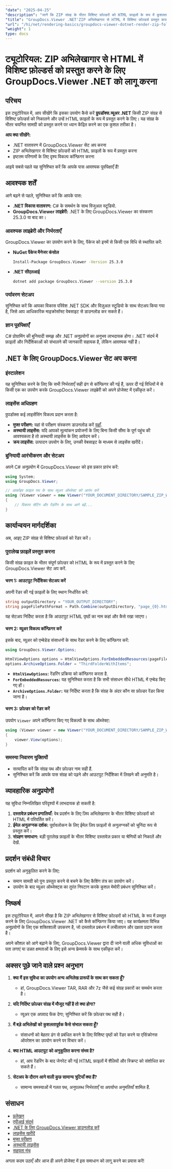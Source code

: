 ```yaml
---
"date": "2025-04-25"
"description": "जानें कि ZIP संग्रह के भीतर विशिष्ट फ़ोल्डरों को HTML फ़ाइलों के रूप में कुशलतापूर्वक प्रस्तुत करने के लिए GroupDocs.Viewer .NET का उपयोग कैसे करें। दस्तावेज़ प्रबंधन और पूर्वावलोकन अनुप्रयोगों के लिए बिल्कुल सही।"
"title": "GroupDocs.Viewer .NET'ZIP अभिलेखागार से HTML में विशिष्ट फ़ोल्डर्स प्रस्तुत करता है"
"url": "/hi/net/rendering-basics/groupdocs-viewer-dotnet-render-zip-folders-html/"
"weight": 1
type: docs
---
```

# ट्यूटोरियल: ZIP अभिलेखागार से HTML में विशिष्ट फ़ोल्डर्स को प्रस्तुत करने के लिए GroupDocs.Viewer .NET को लागू करना

## परिचय

इस ट्यूटोरियल में, आप सीखेंगे कि इसका उपयोग कैसे करें **ग्रुपडॉक्स.व्यूअर .NET** किसी ZIP संग्रह से विशिष्ट फ़ोल्डर्स को निकालने और उन्हें HTML फ़ाइलों के रूप में प्रस्तुत करने के लिए। यह संग्रह के भीतर चयनित सामग्री को प्रस्तुत करने पर ध्यान केंद्रित करने का एक कुशल तरीका है।

**आप क्या सीखेंगे:**
- .NET वातावरण में GroupDocs.Viewer सेट अप करना
- ZIP अभिलेखागार से विशिष्ट फ़ोल्डरों को HTML फ़ाइलों के रूप में प्रस्तुत करना
- इष्टतम परिणामों के लिए दृश्य विकल्प कॉन्फ़िगर करना

आइये सबसे पहले यह सुनिश्चित करें कि आपके पास आवश्यक पूर्वापेक्षाएँ हैं!

## आवश्यक शर्तें

आगे बढ़ने से पहले, सुनिश्चित करें कि आपके पास:
- **.NET विकास वातावरण:** C# के समर्थन के साथ विजुअल स्टूडियो.
- **GroupDocs.Viewer लाइब्रेरी:** .NET के लिए GroupDocs.Viewer का संस्करण 25.3.0 या बाद का।

### आवश्यक लाइब्रेरी और निर्भरताएँ

GroupDocs.Viewer का उपयोग करने के लिए, पैकेज को इनमें से किसी एक विधि से स्थापित करें:

- **NuGet पैकेज मैनेजर कंसोल**
  ```bash
  Install-Package GroupDocs.Viewer -Version 25.3.0
  ```
  
- **.NET सीएलआई**
  ```bash
  dotnet add package GroupDocs.Viewer --version 25.3.0
  ```

### पर्यावरण सेटअप

सुनिश्चित करें कि आपका विकास परिवेश .NET SDK और विज़ुअल स्टूडियो के साथ सेटअप किया गया है, जिसे आप आधिकारिक माइक्रोसॉफ्ट वेबसाइट से डाउनलोड कर सकते हैं।

### ज्ञान पूर्वापेक्षाएँ

C# प्रोग्रामिंग की बुनियादी समझ और .NET अनुप्रयोगों का अनुभव लाभदायक होगा। .NET संदर्भ में फ़ाइलों और निर्देशिकाओं को संभालने की जानकारी सहायक है, लेकिन आवश्यक नहीं है।

## .NET के लिए GroupDocs.Viewer सेट अप करना

### इंस्टालेशन

यह सुनिश्चित करने के लिए कि सभी निर्भरताएँ सही ढंग से कॉन्फ़िगर की गई हैं, ऊपर दी गई विधियों में से किसी एक का उपयोग करके GroupDocs.Viewer लाइब्रेरी को अपने प्रोजेक्ट में एकीकृत करें।

### लाइसेंस अधिग्रहण

ग्रुपडॉक्स कई लाइसेंसिंग विकल्प प्रदान करता है:
- **मुफ्त परीक्षण:** यहां से परीक्षण संस्करण डाउनलोड करें [यहाँ](https://releases.groupdocs.com/viewer/net/).
- **अस्थायी लाइसेंस:** यदि आपको मूल्यांकन प्रयोजनों के लिए बिना किसी सीमा के पूर्ण पहुंच की आवश्यकता है तो अस्थायी लाइसेंस के लिए आवेदन करें।
- **क्रय लाइसेंस:** उत्पादन उपयोग के लिए, उनकी वेबसाइट के माध्यम से लाइसेंस खरीदें।

### बुनियादी आरंभीकरण और सेटअप

अपने C# अनुप्रयोग में GroupDocs.Viewer को इस प्रकार प्रारंभ करें:

```csharp
using System;
using GroupDocs.Viewer;

// आर्काइव फ़ाइल पथ के साथ व्यूअर ऑब्जेक्ट को आरंभ करें
using (Viewer viewer = new Viewer("YOUR_DOCUMENT_DIRECTORY/SAMPLE_ZIP_WITH_FOLDERS.zip"))
{
    // विकल्प सेटिंग और रेंडरिंग के साथ आगे बढ़ें...
}
```

## कार्यान्वयन मार्गदर्शिका

अब, आइए ZIP संग्रह से विशिष्ट फ़ोल्डर्स को रेंडर करें।

### पुरालेख फ़ाइलें प्रस्तुत करना

किसी संग्रह फ़ाइल के भीतर संपूर्ण फ़ोल्डर को HTML के रूप में प्रस्तुत करने के लिए GroupDocs.Viewer सेट अप करें.

#### चरण 1: आउटपुट निर्देशिका सेटअप करें

अपनी रेंडर की गई फ़ाइलों के लिए स्थान निर्धारित करें:

```csharp
string outputDirectory = "YOUR_OUTPUT_DIRECTORY";
string pageFilePathFormat = Path.Combine(outputDirectory, "page_{0}.html");
```

यह सेटअप निर्दिष्ट करता है कि आउटपुट HTML पृष्ठों का नाम कहां और कैसे रखा जाएगा।

#### चरण 2: व्यूअर विकल्प कॉन्फ़िगर करें

इसके बाद, व्यूअर को एम्बेडेड संसाधनों के साथ रेंडर करने के लिए कॉन्फ़िगर करें:

```csharp
using GroupDocs.Viewer.Options;

HtmlViewOptions options = HtmlViewOptions.ForEmbeddedResources(pageFilePathFormat);
options.ArchiveOptions.Folder = "ThirdFolderWithItems";
```
- **`HtmlViewOptions`:** रेंडरिंग प्रक्रिया को कॉन्फ़िगर करता है.
- **`ForEmbeddedResources`:** यह सुनिश्चित करता है कि सभी संसाधन सीधे HTML में एम्बेड किए गए हों।
- **`ArchiveOptions.Folder`:** यह निर्दिष्ट करता है कि संग्रह के अंदर कौन सा फ़ोल्डर रेंडर किया जाना है।

#### चरण 3: फ़ोल्डर को रेंडर करें

उपयोग `Viewer` अपने कॉन्फ़िगर किए गए विकल्पों के साथ ऑब्जेक्ट:

```csharp
using (Viewer viewer = new Viewer("YOUR_DOCUMENT_DIRECTORY/SAMPLE_ZIP_WITH_FOLDERS.zip"))
{
    viewer.View(options);
}
```

### समस्या निवारण युक्तियों

- सत्यापित करें कि संग्रह पथ और फ़ोल्डर नाम सही हैं.
- सुनिश्चित करें कि आपके पास संग्रह को पढ़ने और आउटपुट निर्देशिका में लिखने की अनुमति है।

## व्यावहारिक अनुप्रयोगों

यह सुविधा निम्नलिखित परिदृश्यों में लाभदायक हो सकती है:
1. **दस्तावेज़ प्रबंधन प्रणालियाँ:** वेब प्रदर्शन के लिए ज़िप अभिलेखागार के भीतर विशिष्ट फ़ोल्डरों को HTML में परिवर्तित करें।
2. **ईमेल अनुलग्नक दर्शक:** पूर्वावलोकन के लिए ईमेल ज़िप फ़ाइलों से अनुलग्नकों को चुनिंदा रूप से प्रस्तुत करें।
3. **संग्रहण समाधान:** बड़ी पुरालेख फ़ाइलों के भीतर विशिष्ट दस्तावेज़ प्रकार या श्रेणियों को निकालें और देखें.

## प्रदर्शन संबंधी विचार

प्रदर्शन को अनुकूलित करने के लिए:
- समान सामग्री को पुनः प्रस्तुत करने से बचने के लिए कैशिंग तंत्र का उपयोग करें।
- उपयोग के बाद व्यूअर ऑब्जेक्ट्स का तुरंत निपटान करके कुशल मेमोरी प्रबंधन सुनिश्चित करें।

## निष्कर्ष

इस ट्यूटोरियल में, आपने सीखा है कि ZIP अभिलेखागार से विशिष्ट फ़ोल्डरों को HTML के रूप में प्रस्तुत करने के लिए GroupDocs.Viewer .NET को कैसे कॉन्फ़िगर किया जाए। यह कार्यक्षमता विभिन्न अनुप्रयोगों के लिए एक शक्तिशाली उपकरण है, जो दस्तावेज़ प्रबंधन में लचीलापन और दक्षता प्रदान करता है।

अपने कौशल को आगे बढ़ाने के लिए, GroupDocs.Viewer द्वारा दी जाने वाली अधिक सुविधाओं का पता लगाएं या उन्नत क्षमताओं के लिए इसे अन्य फ्रेमवर्क के साथ एकीकृत करें।

## अक्सर पूछे जाने वाले प्रश्न अनुभाग

1. **क्या मैं इस सुविधा का उपयोग अन्य अभिलेख प्रारूपों के साथ कर सकता हूँ?**
   - हां, GroupDocs.Viewer TAR, RAR और 7z जैसे कई संग्रह प्रकारों का समर्थन करता है।

2. **यदि निर्दिष्ट फ़ोल्डर संग्रह में मौजूद नहीं है तो क्या होगा?**
   - व्यूअर एक अपवाद फेंक देगा; सुनिश्चित करें कि फ़ोल्डर पथ सही है।

3. **मैं बड़े अभिलेखों को कुशलतापूर्वक कैसे संभाल सकता हूँ?**
   - संसाधनों को बेहतर ढंग से प्रबंधित करने के लिए विशिष्ट पृष्ठों को रेंडर करने या एसिंक्रोनस ऑपरेशन का उपयोग करने पर विचार करें।

4. **क्या HTML आउटपुट को अनुकूलित करना संभव है?**
   - हां, आप रेंडरिंग के बाद जेनरेट की गई HTML फ़ाइलों में शैलियों और स्क्रिप्ट को संशोधित कर सकते हैं।

5. **सेटअप के दौरान आने वाली कुछ सामान्य त्रुटियाँ क्या हैं?**
   - सामान्य समस्याओं में गलत पथ, अनुपलब्ध निर्भरताएँ या अपर्याप्त अनुमतियाँ शामिल हैं.

## संसाधन

- [प्रलेखन](https://docs.groupdocs.com/viewer/net/)
- [एपीआई संदर्भ](https://reference.groupdocs.com/viewer/net/)
- [.NET के लिए GroupDocs.Viewer डाउनलोड करें](https://releases.groupdocs.com/viewer/net/)
- [लाइसेंस खरीदें](https://purchase.groupdocs.com/buy)
- [मुफ्त परीक्षण](https://releases.groupdocs.com/viewer/net/)
- [अस्थायी लाइसेंस](https://purchase.groupdocs.com/temporary-license/)
- [सहयता मंच](https://forum.groupdocs.com/c/viewer/9)

अगला कदम उठाएँ और आज ही अपने प्रोजेक्ट में इस समाधान को लागू करने का प्रयास करें!